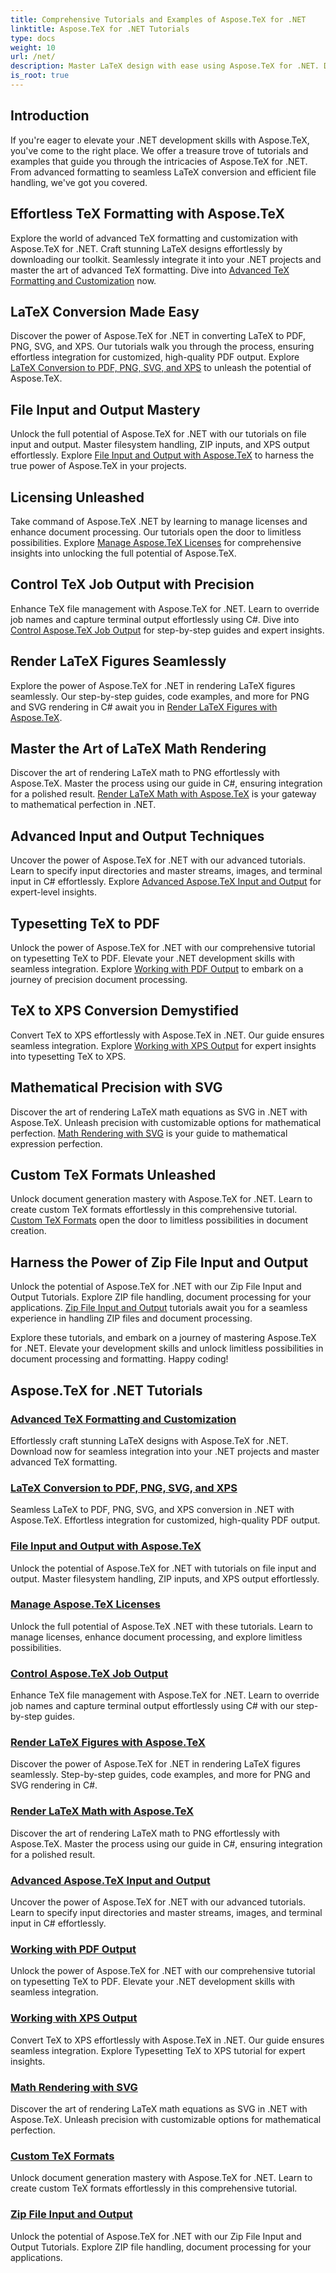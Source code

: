 ```yaml
---
title: Comprehensive Tutorials and Examples of Aspose.TeX for .NET 
linktitle: Aspose.TeX for .NET Tutorials
type: docs
weight: 10
url: /net/
description: Master LaTeX design with ease using Aspose.TeX for .NET. Download for seamless integration and explore advanced formatting, file handling, licensing, and more.
is_root: true
---
```


## Introduction

If you're eager to elevate your .NET development skills with Aspose.TeX, you've come to the right place. We offer a treasure trove of tutorials and examples that guide you through the intricacies of Aspose.TeX for .NET. From advanced formatting to seamless LaTeX conversion and efficient file handling, we've got you covered.

## Effortless TeX Formatting with Aspose.TeX
Explore the world of advanced TeX formatting and customization with Aspose.TeX for .NET. Craft stunning LaTeX designs effortlessly by downloading our toolkit. Seamlessly integrate it into your .NET projects and master the art of advanced TeX formatting. Dive into [Advanced TeX Formatting and Customization](./advanced-formatting-and-customization/) now.

## LaTeX Conversion Made Easy
Discover the power of Aspose.TeX for .NET in converting LaTeX to PDF, PNG, SVG, and XPS. Our tutorials walk you through the process, ensuring effortless integration for customized, high-quality PDF output. Explore [LaTeX Conversion to PDF, PNG, SVG, and XPS](./latex-conversion/) to unleash the potential of Aspose.TeX.

## File Input and Output Mastery
Unlock the full potential of Aspose.TeX for .NET with our tutorials on file input and output. Master filesystem handling, ZIP inputs, and XPS output effortlessly. Explore [File Input and Output with Aspose.TeX](./file-input-output/) to harness the true power of Aspose.TeX in your projects.

## Licensing Unleashed
Take command of Aspose.TeX .NET by learning to manage licenses and enhance document processing. Our tutorials open the door to limitless possibilities. Explore [Manage Aspose.TeX Licenses](./licensing/) for comprehensive insights into unlocking the full potential of Aspose.TeX.

## Control TeX Job Output with Precision
Enhance TeX file management with Aspose.TeX for .NET. Learn to override job names and capture terminal output effortlessly using C#. Dive into [Control Aspose.TeX Job Output](./job-output/) for step-by-step guides and expert insights.

## Render LaTeX Figures Seamlessly
Explore the power of Aspose.TeX for .NET in rendering LaTeX figures seamlessly. Our step-by-step guides, code examples, and more for PNG and SVG rendering in C# await you in [Render LaTeX Figures with Aspose.TeX](./render-latex-figures/).

## Master the Art of LaTeX Math Rendering
Discover the art of rendering LaTeX math to PNG effortlessly with Aspose.TeX. Master the process using our guide in C#, ensuring integration for a polished result. [Render LaTeX Math with Aspose.TeX](./render-latex-math/) is your gateway to mathematical perfection in .NET.

## Advanced Input and Output Techniques
Uncover the power of Aspose.TeX for .NET with our advanced tutorials. Learn to specify input directories and master streams, images, and terminal input in C# effortlessly. Explore [Advanced Aspose.TeX Input and Output](./advanced-io/) for expert-level insights.

## Typesetting TeX to PDF
Unlock the power of Aspose.TeX for .NET with our comprehensive tutorial on typesetting TeX to PDF. Elevate your .NET development skills with seamless integration. Explore [Working with PDF Output](./pdf-output/) to embark on a journey of precision document processing.

## TeX to XPS Conversion Demystified
Convert TeX to XPS effortlessly with Aspose.TeX in .NET. Our guide ensures seamless integration. Explore [Working with XPS Output](./xps-output/) for expert insights into typesetting TeX to XPS.

## Mathematical Precision with SVG
Discover the art of rendering LaTeX math equations as SVG in .NET with Aspose.TeX. Unleash precision with customizable options for mathematical perfection. [Math Rendering with SVG](./svg-math-rendering/) is your guide to mathematical expression perfection.

## Custom TeX Formats Unleashed
Unlock document generation mastery with Aspose.TeX for .NET. Learn to create custom TeX formats effortlessly in this comprehensive tutorial. [Custom TeX Formats](./custom-tex-formats/) open the door to limitless possibilities in document creation.

## Harness the Power of Zip File Input and Output
Unlock the potential of Aspose.TeX for .NET with our Zip File Input and Output Tutorials. Explore ZIP file handling, document processing for your applications. [Zip File Input and Output](./zip-file-io/) tutorials await you for a seamless experience in handling ZIP files and document processing.

Explore these tutorials, and embark on a journey of mastering Aspose.TeX for .NET. Elevate your development skills and unlock limitless possibilities in document processing and formatting. Happy coding!

## Aspose.TeX for .NET Tutorials
### [Advanced TeX Formatting and Customization](./advanced-formatting-and-customization/)
Effortlessly craft stunning LaTeX designs with Aspose.TeX for .NET. Download now for seamless integration into your .NET projects and master advanced TeX formatting.
### [LaTeX Conversion to PDF, PNG, SVG, and XPS](./latex-conversion/)
Seamless LaTeX to PDF, PNG, SVG, and XPS conversion in .NET with Aspose.TeX. Effortless integration for customized, high-quality PDF output.
### [File Input and Output with Aspose.TeX](./file-input-output/)
Unlock the potential of Aspose.TeX for .NET with tutorials on file input and output. Master filesystem handling, ZIP inputs, and XPS output effortlessly.
### [Manage Aspose.TeX Licenses](./licensing/)
Unlock the full potential of Aspose.TeX .NET with these tutorials. Learn to manage licenses, enhance document processing, and explore limitless possibilities.
### [Control Aspose.TeX Job Output](./job-output/)
Enhance TeX file management with Aspose.TeX for .NET. Learn to override job names and capture terminal output effortlessly using C# with our step-by-step guides.
### [Render LaTeX Figures with Aspose.TeX](./render-latex-figures/)
Discover the power of Aspose.TeX for .NET in rendering LaTeX figures seamlessly. Step-by-step guides, code examples, and more for PNG and SVG rendering in C#.
### [Render LaTeX Math with Aspose.TeX](./render-latex-math/)
Discover the art of rendering LaTeX math to PNG effortlessly with Aspose.TeX. Master the process using our guide in C#, ensuring integration for a polished result.
### [Advanced Aspose.TeX Input and Output](./advanced-io/)
Uncover the power of Aspose.TeX for .NET with our advanced tutorials. Learn to specify input directories and master streams, images, and terminal input in C# effortlessly.
### [Working with PDF Output](./pdf-output/)
Unlock the power of Aspose.TeX for .NET with our comprehensive tutorial on typesetting TeX to PDF. Elevate your .NET development skills with seamless integration.
### [Working with XPS Output](./xps-output/)
Convert TeX to XPS effortlessly with Aspose.TeX in .NET. Our guide ensures seamless integration. Explore Typesetting TeX to XPS tutorial for expert insights.
### [Math Rendering with SVG](./svg-math-rendering/)
Discover the art of rendering LaTeX math equations as SVG in .NET with Aspose.TeX. Unleash precision with customizable options for mathematical perfection.
### [Custom TeX Formats](./custom-tex-formats/)
Unlock document generation mastery with Aspose.TeX for .NET. Learn to create custom TeX formats effortlessly in this comprehensive tutorial.
### [Zip File Input and Output](./zip-file-io/)
Unlock the potential of Aspose.TeX for .NET with our Zip File Input and Output Tutorials. Explore ZIP file handling, document processing for your applications.